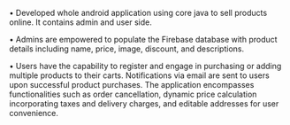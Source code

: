 •	Developed whole android application using core java to sell products online. It contains admin and user side.

•	Admins are empowered to populate the Firebase database with product details including name, price, image, discount, and descriptions.

•	Users have the capability to register and engage in purchasing or adding multiple products to their carts. Notifications via email are sent to users upon successful product purchases. The application encompasses functionalities such as order cancellation, dynamic price calculation incorporating taxes and delivery charges, and editable addresses for user convenience.
